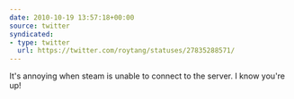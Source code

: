 ```yaml
---
date: 2010-10-19 13:57:18+00:00
source: twitter
syndicated:
- type: twitter
  url: https://twitter.com/roytang/statuses/27835288571/
---
```


It's annoying when steam is unable to connect to the server. I know you're up!